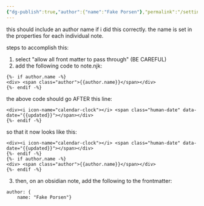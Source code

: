 ```yaml
---
{"dg-publish":true,"author":{"name":"Fake Porsen"},"permalink":"/setting-an-author-name-on-an-individual-note/","dgPassFrontmatter":true,"noteIcon":"","created":"2024-12-02T08:51:34.695-06:00","updated":"2024-12-02T14:41:10.503-06:00"}
---
```


this should include an author name if i did this correctly. the name is set in the properties for each individual note. 

steps to accomplish this:
1. select "allow all front matter to pass through" (BE CAREFUL)
2. add the following code to note.njk:
```
{%- if author.name -%}
<div> <span class="author">{{author.name}}</span></div>
{%- endif -%}
```

the above code should go AFTER this line:
```
<div><i icon-name="calendar-clock"></i> <span class="human-date" data-date="{{updated}}"></span></div>
{%- endif -%}
```

so that it now looks like this:
```
<div><i icon-name="calendar-clock"></i> <span class="human-date" data-date="{{updated}}"></span></div>
{%- endif -%}
{%- if author.name -%}
<div> <span class="author">{{author.name}}</span></div>
{%- endif -%}

```

3. then, on an obsidian note, add the following to the frontmatter:
```
author: {
	name: "Fake Porsen"}
```

